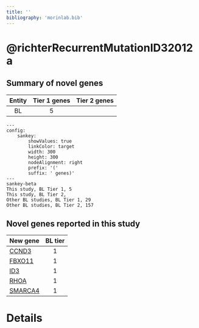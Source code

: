 ```yaml
---
title: ''
bibliography: 'morinlab.bib'
---
```


# @richterRecurrentMutationID32012a
## Summary of novel genes

|Entity| Tier 1 genes| Tier 2 genes|
|:-:|:-:|:-:|
|BL|5||
```mermaid
---
config:
    sankey:
        showValues: true
        linkColor: target
        width: 300
        height: 300
        nodeAlignment: right
        prefix: '('
        suffix: ' genes)'
---
sankey-beta
This study, BL Tier 1, 5
This study, BL Tier 2, 
Other BL studies, BL Tier 1, 29
Other BL studies, BL Tier 2, 157
```


## Novel genes reported in this study

|New gene|BL tier|
|:-|:-:|
|[CCND3](CCND3)|1 |
|[FBXO11](FBXO11)|1 |
|[ID3](ID3)|1 |
|[RHOA](RHOA)|1 |
|[SMARCA4](SMARCA4)|1 |

# Details

